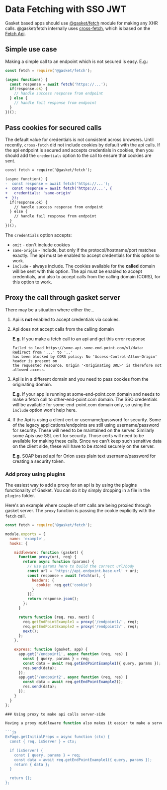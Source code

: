 # Data Fetching with SSO JWT

Gasket based apps should use [@gasket/fetch](https://github.com/godaddy/gasket/tree/master/packages/gasket-fetch) module for making
any XHR calls. @gasket/fetch internally uses [cross-fetch](https://github.com/lquixada/cross-fetch),
which is based on the [Fetch Api](https://developer.mozilla.org/en-US/docs/Web/API/Fetch_API).

## Simple use case

Making a simple call to an endpoint which is not secured is easy. E.g.:

```js
const fetch = require('@gasket/fetch');

(async function() {
  const response = await fetch('https://...');
  if(response.ok) {
    // handle success response from endpoint
  } else {
    // handle fail response from endpoint
  }
})();
```

## Pass cookies for secured calls

The default value for credentials is not consistent across browsers. Until recently, 
`cross-fetch` did not include cookies by default with the api calls. If the api 
endpoint is secured and accepts credentials in cookies, then you should add the 
`credentials` option to the call to ensure that cookies are sent.

```diff
const fetch = require('@gasket/fetch');

(async function() {
-  const response = await fetch('https://...');
+  const response = await fetch('https://...', {
+   credentials: 'same-origin'
+  });
  if(response.ok) {
    // handle success response from endpoint
  } else {
    // handle fail response from endpoint
  }
})();
```

The `credentials` option accepts:

- `omit` - don't include cookies
- `same-origin` - include, but only if the protocol/hostname/port matches exactly. 
The api must be enabled to accept credentials for this option to work.
- `include` - always include. The cookies available for the **called** domain will 
be sent with this option. The api must be enabled to accept credentials, and also to 
accept calls from the calling domain (CORS), for this option to work.

## Proxy the call through gasket server

There may be a situation where either the...

1. Api is **not** enabled to accept credentials via cookies.

2. Api does not accept calls from the calling domain

   **E.g.** If you make a fetch call to an api and get this error response

   ```console
   Failed to load https://some-api.some-end-point.com/v1/data: Redirect from '...' to '..'
   has been blocked by CORS policy: No 'Access-Control-Allow-Origin' header is present on
   the requested resource. Origin '<Originating URL>' is therefore not allowed access.
   ```

3. Api is in a different domain and you need to pass cookies from the originating domain.

   **E.g.** If your app is running at some-end-point.com domain and needs to make a fetch
   call to other-end-point.com domain. The SSO credentials will be available for 
   some-end-point.com domain only, so using the `include` option won't help here.

4. If the Api is using a client cert or username/password for security. Some of the
   legacy applications/endpoints are still using username/password for security. These
   will need to be maintained on the server. Similarly some Apis use SSL cert for security.
   Those certs will need to be available for making these calls. Since we can't keep such 
   sensitive data on the client side, these will have to be stored securely on the server.

   **E.g.** SOAP based api for Orion uses plain text username/password for creating 
   a security token.

### Add proxy using plugins

The easiest way to add a proxy for an api is by using the plugins functionality of Gasket.
You can do it by simply dropping in a file in the `plugins` folder. 

Here's an example where couple of `GET` calls are being proxied through gasket server. 
The `proxy` function is passing the cookie explicitly with the `fetch` call.

```js
const fetch = require('@gasket/fetch');

module.exports = {
  name: 'example',
  hooks: {

    middleware: function (gasket) {
      function proxy(uri, req) {
        return async function (params) {
          // Use params here to build the correct url/body
          const url = 'https://api.endpoint.base.url' + uri;
          const response = await fetch(url, {
            headers: {
              cookie: req.get('cookie')
            }
          });
          return response.json();
        };
      }

      return function (req, res, next) {
        req.getEndPointExample1 = proxy('/endpoint1/', req);
        req.getEndPointExample2 = proxy('/endpoint2/', req);
        next();
      };
    },

    express: function (gasket, app) {
      app.get('/endpoint1', async function (req, res) {
        const { query, params } = req;
        const data = await req.getEndPointExample1({ query, params });
        res.send(data);
      });
      app.get('/endpoint2', async function (req, res) {
        const data = await req.getEndPointExample2();
        res.send(data);
      });
    }
  }
};

### Using proxy to make api calls server-side

Having a proxy middleware function also makes it easier to make a server-side api call.

```js
ExPage.getInitialProps = async function (ctx) {
  const { req, isServer } = ctx;

  if (isServer) {
    const { query, params } = req;
    const data = await req.getEndPointExample1({ query, params });
    return { data };
  }

  return {};
};
```
